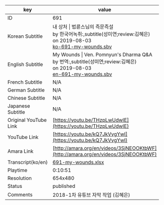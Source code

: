 |  key  |  value  |
|-------|---------|
| ID            | 691 |
| Korean Subtitle | 내 상처 \| 법륜스님의 즉문즉설<br>by 한국어녹취:,subtitle(성미연;review:김혜은)<br>on 2019-08-03<br>[ko-691-my-wounds.sbv](https://github.com/jungtosociety/dharma-qna/raw/master/sub/691/ko-691-my-wounds.sbv)<br>|
| English Subtitle | My Wounds \| Ven. Pomnyun's Dharma Q&A<br>by 번역:,subtitle(성미연;review:김혜은)<br>on 2019-08-03<br>[en-691-my-wounds.sbv](https://github.com/jungtosociety/dharma-qna/raw/master/sub/691/en-691-my-wounds.sbv)<br>|
| French Subtitle | N/A |
| German Subtitle | N/A |
| Chinese Subtitle | N/A |
| Japanese Subtitle | N/A |
| Original YouTube Link  | [https://youtu.be/THzpLwUdwIE](https://youtu.be/THzpLwUdwIE) |
| YouTube Link  | [https://youtu.be/kQ7JkVvgYwI](https://youtu.be/kQ7JkVvgYwI) |
| Amara Link    | [http://amara.org/en/videos/3SjNEOOKtbWF](http://amara.org/en/videos/3SjNEOOKtbWF) |
| Transcript(ko/en) | [691-my-wounds.xlsx](https://github.com/jungtosociety/dharma-qna/raw/master/sub/691/691-my-wounds.xlsx) |
| Playtime | 0:10:51 |
| Resolution | 654x480|
| Status | published |
| Comments | 2018-1차 유튜브 자막 작업 (김혜은) |
